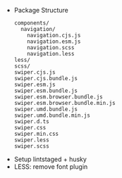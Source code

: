- Package Structure
  ```
  components/
    navigation/
      navigation.cjs.js
      navigation.esm.js
      navigation.scss
      navigation.less
  less/
  scss/
  swiper.cjs.js
  swiper.cjs.bundle.js
  swiper.esm.js
  swiper.esm.bundle.js
  swiper.esm.browser.bundle.js
  swiper.esm.browser.bundle.min.js
  swiper.umd.bundle.js
  swiper.umd.bundle.min.js
  swiper.d.ts
  swiper.css
  swiper.min.css
  swiper.less
  swiper.scss
  ```
- Setup lintstaged + husky
- LESS: remove font plugin

